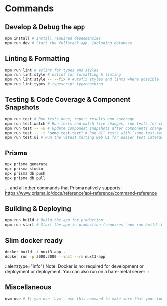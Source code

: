 # Commands

## Develop & Debug the app

```sh
npm install # Install required dependencies
npm run dev # Start the fullstack app, including database
```

## Linting & Formatting

```sh
npm run lint # eslint for types and styles
npm run lint:style # eslint for formatting & linting
npm run lint:style -- --fix # Autofix styles and lints where possible
npm run lint:types # typescript typechecking
```

## Testing & Code Coverage & Component Snapshots

```sh
npm run test # Run tests once, report results and coverage
npm run test:watch # Run tests and watch file changes, run tests for changed files
npm run test -- -u # Update component snapshots after components changed
npm run test -- -t "some test-text" # Run all tests with `some test-text` in their `test(...)` description
npm run test:ui # Run the vitest testing web UI for easier test interaction
```

## Prisma

```sh
npx prisma generate
npx prisma studio
npx prisma db push
npx prisma db pull
```

... and all other commands that Prisma natively supports: https://www.prisma.io/docs/reference/api-reference/command-reference

## Building & Deploying

```sh
npm run build # Build the app for production
npm run start # Start the app in production (requires `npm run build` beforehand)
```

## Slim docker ready

```sh
docker build -t nuxt3-app .
docker run -p 3000:3000 --init --rm nuxt3-app
```
::alert{type="info"}
Note: Docker is not required for development or deployment or deployment. You can also run on a bare-metal server
::

## Miscellaneous

```sh
nvm use # If you use `nvm`, use this command to make sure that your local environment uses the correct, required node version
```
